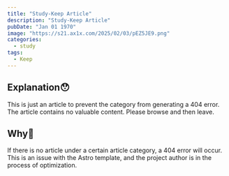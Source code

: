 ```yaml
---
title: "Study-Keep Article"
description: "Study-Keep Article"
pubDate: "Jan 01 1970"
image: "https://s21.ax1x.com/2025/02/03/pEZ5JE9.png"
categories:
  - study
tags:
  - Keep
---
```

## Explanation😯
This is just an article to prevent the category from generating a 404 error. The article contains no valuable content. Please browse and then leave.
## Why🧐
If there is no article under a certain article category, a 404 error will occur. This is an issue with the Astro template, and the project author is in the process of optimization.
